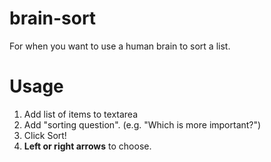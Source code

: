 brain-sort
==========

For when you want to use a human brain to sort a list.

Usage
==========
1. Add list of items to textarea
2. Add "sorting question". (e.g. "Which is more important?")
3. Click Sort!
4. **Left or right arrows** to choose.
